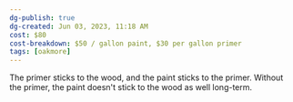 ```yaml
---
dg-publish: true
dg-created: Jun 03, 2023, 11:18 AM
cost: $80
cost-breakdown: $50 / gallon paint, $30 per gallon primer
tags: [oakmore]
---
```


The primer sticks to the wood, and the paint sticks to the primer. Without the primer, the paint doesn't stick to the wood as well long-term. 